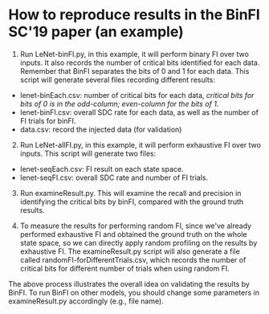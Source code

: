 # How to reproduce results in the BinFI SC'19 paper (an example)

1. Run LeNet-binFI.py, in this example, it will perform binary FI over two inputs. It also records the number of critical bits identified for each data. Remember that BinFI separates the bits of 0 and 1 for each data. This script will generate several files recording different results:
- lenet-binEach.csv: number of critical bits for each data, *critical bits for bits of 0 is in the odd-column; even-column for the bits of 1.*
- lenet-binFI.csv: overall SDC rate for each data, as well as the number of FI trials for binFI.
- data.csv: record the injected data (for validation)

2. Run LeNet-allFI.py, in this example, it will perform exhaustive FI over two inputs. This script will generate two files:
- lenet-seqEach.csv: FI result on each state space.
- lenet-seqFI.csv: overall SDC rate and number of FI trials.

3. Run examineResult.py. This will examine the recall and precision in identifying the critical bits by binFI, compared with the ground truth results. 

4. To measure the results for performing random FI, since we've already performed exhaustive FI and obtained the ground truth on the whole state space, so we can directly apply random profiling on the results by exhaustive FI. The examineResult.py script will also generate a file called randomFI-forDifferentTrials.csv, which records the number of critical bits for different number of trials when using random FI.

The above process illustrates the overall idea on validating the results by BinFI. To run BinFI on other models, you should change some parameters in examineResult.py accordingly (e.g., file name).

